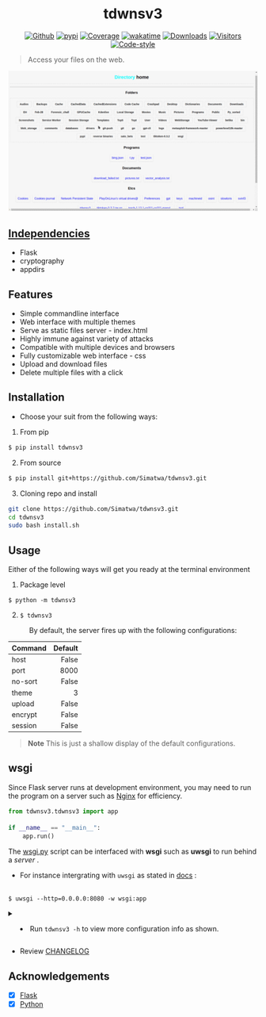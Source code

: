 <h1 align="center">tdwnsv3</h1>

<p align="center">
<a href="https://github.com/Simatwa/tdwnsv3"><img src="https://img.shields.io/static/v1?label=Github&message=Passing&logo=github&color=green" alt="Github"/></a>
<a href="https://pypi.org/project/tdwnsv3"><img src="https://img.shields.io/static/v1?label=Pypi&message=v1.9.5&color=yellow&logo=pypi" alt="pypi"/></a>
<a href="#"><img src="https://img.shields.io/static/v1?label=Coverage&message=80%&color=lime&logo=Coverage" alt="Coverage"/></a>
<a href="https://wakatime.com/badge/github/Simatwa/svinf3"><img src="https://wakatime.com/badge/github/Simatwa/svinf3.svg" alt="wakatime"/></a>
<a href="https://pepy.tech/project/tdwnsv3"><img src="https://static.pepy.tech/badge/tdwnsv3" alt="Downloads"/></a>
<a href="#"><img src="https://visitor-badge.glitch.me/badge?page_id=Simatwa.tdwnsv3&left_color=red&right_color=lime&left_text=Counts" alt="Visitors"/></a>
<a href="#"><img src="https://img.shields.io/static/v1?label=Code Style&message=Black&color=black&logo=Black" alt="Code-style"/></a>
</p>

> Access your files on the web.

![Web interface sample](https://github.com/Simatwa/tdwnsv3/raw/main/assets/web_interface_example.gif)

## [Independencies](https://github.com/Simatwa/tdwnsv3/raw/main/requirements.txt)

* Flask
* cryptography
* appdirs

## Features

- Simple commandline interface
- Web interface with multiple themes
- Serve as static files server - index.html
- Highly immune against variety of attacks
- Compatible with multiple devices and browsers
- Fully customizable web interface - css
- Upload and download files
- Delete multiple files with a click

## Installation 

- Choose your suit from the following ways:

1. From pip 
  
  ```sh
  $ pip install tdwnsv3
  ```

2. From source

 ```sh
 $ pip install git+https://github.com/Simatwa/tdwnsv3.git
 ```

 3. Cloning repo and install

  ```sh
  git clone https://github.com/Simatwa/tdwnsv3.git
  cd tdwnsv3
  sudo bash install.sh
  ```


## Usage ##

Either of the following ways will get you ready at the terminal environment

1. Package level
```
$ python -m tdwnsv3
```
2. `$ tdwnsv3`

<p align="center">By default, the server fires up with the following configurations:</p>

<table align='center'>
<thead>
<tr><th>Command  </th><th style="text-align: right;">  Default</th></tr>
</thead>
<tbody>
<tr><td>host     </td><td style="text-align: right;">    False</td></tr>
<tr><td>port     </td><td style="text-align: right;">     8000</td></tr>
<tr><td>no-sort     </td><td style="text-align: right;">   False</td></tr>
<tr><td>theme    </td><td style="text-align: right;">        3</td></tr>
<tr><td>upload   </td><td style="text-align: right;">    False</td></tr>
<tr><td>encrypt  </td><td style="text-align: right;">    False</td></tr>
<tr><td>session  </td><td style="text-align: right;">    False</td></tr>
</tbody>
</table>

> **Note** This is just a shallow display of the default configurations.

## wsgi 

Since Flask server runs at development environment, you may need to run the program on a server such as [Nginx](https://nginx.org) for efficiency.

```py
from tdwnsv3.tdwnsv3 import app

if __name__ == "__main__":
    app.run()
```

The [wsgi.py](https://github.com/Simatwa/tdwnsv3/raw/main/wsgi.py) script can be interfaced with **wsgi** such as **uwsgi** to run behind a *server* .
 * For  instance intergrating with `uwsgi` as stated in [docs](https://uwsgi-docs.readthedocs.io/en/latest/WSGIquickstart.html) :
 
 ```

$ uwsgi --http=0.0.0.0:8080 -w wsgi:app

```

<details>

<summary>

- Run  ```tdwnsv3 -h``` to view more configuration info as shown.

</summary>

```

usage: tdwnsv3 [-h] [-v] [-d DIR] [-a ALLOW] [-r RESTRICT] [-w WHITELIST]
               [-b BLACKLIST] [-t SPLIT] [-s 1 to 10] [-l 1 to 5] [-o LOG]
               [-ho HOME] [-st STATIC] [-up RECEIVE] [-se SESSION] [-th [1-3]]
               [-cs CSS] [-upp UPLOAD_PATH] [-upe UPLOAD_EXTENSION]
               [-ups UPLOAD_SIZE] [-upl upload_limit] [--upload-multiple]
               [--disable-aggressive] [--display-hidden] [--host] [--no-sort]
               [--view] [--strict] [--preload] [--upload] [--save-css]
               [--no-cache] [--encrypt] [--debug] [--index]
               [port]

Simple local-files server with security on top!

positional arguments:
  port                  Port to be used for hosting files

options:
  -h, --help            show this help message and exit
  -v, --version         show program's version number and exit
  -d DIR, --dir DIR     Directory to be hosted
  -a ALLOW, --allow ALLOW
                        Host only certain entries
  -r RESTRICT, --restrict RESTRICT
                        Hide entries from being viewed
  -w WHITELIST, --whitelist WHITELIST
                        IP(s) to be excluded from restrictions - default :
                        None
  -b BLACKLIST, --brownlist BLACKLIST
                        IP(s) to be imposed the restrictions - default : all
  -t SPLIT, --split SPLIT
                        Separator for the entries allowed/restricted - default
                        [,]
  -s 1 to 10, --secure 1 to 10
                        Level of security on contents
  -l 1 to 5, --level 1 to 5
                        Logging level
  -o LOG, --log LOG     Filepath to log to
  -ho HOME, --home HOME
                        Home host subdomain path
  -st STATIC, --static STATIC
                        Static host subdomain path
  -up RECEIVE, --receive RECEIVE
                        Upload host subdomain path
  -se SESSION, --session SESSION
                        Maximum session time per user - (mins)
  -th [1-3], --theme [1-3]
                        Theme for displaying contents
  -cs CSS, --css CSS    Customize webpage with the CSS in path
  -upp UPLOAD_PATH, --upload-path UPLOAD_PATH
                        Path for saving uploaded files
  -upe UPLOAD_EXTENSION, --upload-extension UPLOAD_EXTENSION
                        Extensions of files to be uploaded
  -ups UPLOAD_SIZE, --upload-size UPLOAD_SIZE
                        Maximum file size to be uploaded - [MB]
  -upl upload_limit, --upload-limit-person upload_limit
                        Maximum files to be uploaded per IP
  --upload-multiple     Allow users to upload more than one file at a time.
  --disable-aggressive  Not to - Filter all entries with the restricted
                        keywords +
  --display-hidden      Show hidden files and directories
  --host                Host the files on the LAN
  --no-sort             Disable prettifying the display of contents
  --view                Files can be seen but can't be downloaded
  --strict              Only allow whitelisted & brownlisted IPs to access
                        server!
  --preload             Load videos before clicked
  --upload              Allow users to upload files
  --save-css            Saves the css data in path for future use
  --no-cache            Use currently passed parameters not previously saved;
                        content-caching disabled
  --encrypt             Encrypt URIs on the webpage
  --debug               Debug the web application in UI mode
  --index               Serve from index.html file

```

</details>

- Review [CHANGELOG](CHANGELOG.md)

## Acknowledgements

* [x] [Flask](https://github.com/pallets/flask) 
* [x] [Python](https://python.org)
